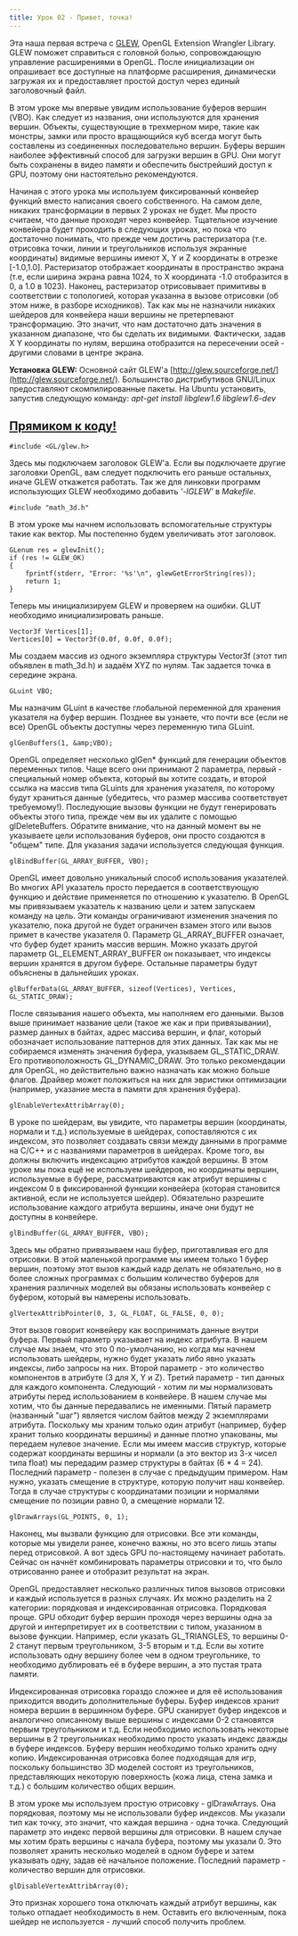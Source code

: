 ```yaml
---
title: Урок 02 - Привет, точка!
---
```


Эта наша первая встреча с [GLEW]("http://glew.sourceforge.net/"), OpenGL Extension Wrangler Library. GLEW поможет справиться с головной болью, сопровождающую управление расширениями в OpenGL. После инициализации он опрашивает все доступные на платформе расширения, динамически загружая их и предоставляет простой доступ через единый заголовочный файл.

В этом уроке мы впервые увидим использование буферов вершин (VBO). Как следует из названия, они используются для хранения вершин. Объекты, существующие в трехмерном мире, такие как монстры, замки или просто вращающийся куб всегда могут быть составлены из соединенных последовательно вершин. Буферы вершин наиболее эффективный способ для загрузки вершин в GPU. Они могут быть сохранены в видео памяти и обеспечить быстрейший доступ к GPU, поэтому они настоятельно рекомендуются.

Начиная с этого урока мы используем фиксированный конвейер функций вместо написания своего собственного. На самом деле, никаких трансформации в первых 2 уроках не будет. Мы просто считаем, что данные проходят через конвейер. Тщательное изучение конвейера будет проходить в следующих уроках, но пока что достаточно понимать, что прежде чем достичь растеризатора (т.е. отрисовка точки, линии и треугольников используя экранные координаты) видимые вершины имеют X, Y и Z координаты в отрезке [-1.0,1.0]. Растеризатор отображает координаты в пространство экрана (т.е, если ширина экрана равна 1024, то X координата -1.0 отобразится в 0, а 1.0 в 1023). Наконец, растеризатор отрисовывает примитивы в соответствии с топологией, которая указанна в вызове отрисовки (об этом ниже, в разборе исходников). Так как мы не назначили никаких шейдеров для конвейера наши вершины не претерпевают трансформацию. Это значит, что нам достаточно дать значения в указанном диапазоне, что бы сделать их видимыми. Фактически, задав X Y координаты по нулям, вершина отобразится на пересечении осей - другими словами в центре экрана.

**Установка GLEW:** Основной сайт GLEW'a [http://glew.sourceforge.net/](http://glew.sourceforge.net/). Большинство дистрибутивов GNU/Linux предоставляют скомпилированные пакеты. На Ubuntu установить, запустив следующую команду:
*apt-get install libglew1.6 libglew1.6-dev*

## [Прямиком к коду!](https://github.com/triplepointfive/ogldev/tree/master/tutorial02)

    #include <GL/glew.h>

Здесь мы подключаем заголовок GLEW'a. Если вы подключаете другие заголовки OpenGL, вам следует подключить его раньше остальных, иначе GLEW откажется работать. Так же для линковки программ использующих GLEW необходимо добавить *'-lGLEW'* в *Makefile*.

    #include "math_3d.h"

В этом уроке мы начнем использовать вспомогательные структуры такие как вектор. Мы постепенно будем увеличивать этот заголовок.

    GLenum res = glewInit();
    if (res != GLEW_OK)
    {
        fprintf(stderr, "Error: '%s'\n", glewGetErrorString(res));
        return 1;
    }

Теперь мы инициализируем GLEW и проверяем на ошибки. GLUT необходимо инициализировать раньше.

    Vector3f Vertices[1];
    Vertices[0] = Vector3f(0.0f, 0.0f, 0.0f);

Мы создаем массив из одного экземпляра структуры Vector3f (этот тип объявлен в math_3d.h) и задаём XYZ по нулям. Так задается точка в середине экрана.

    GLuint VBO;

Мы назначим GLuint в качестве глобальной переменной для хранения указателя на буфер вершин. Позднее вы узнаете, что почти все (если не все) OpenGL объекты доступны через переменную типа GLuint.

    glGenBuffers(1, &amp;VBO);

OpenGL определяет несколько glGen* функций для генерации объектов переменных типов. Чаще всего они принимают 2 параметра, первый - специальный номер объекта, который вы хотите создать, и второй ссылка на массив типа GLuints для хранения указателя, по которому будут храниться данные (убедитесь, что размер массива соответствует требуемому!). Последующие вызовы функции не будут генерировать объекты этого типа, прежде чем вы их удалите с помощью glDeleteBuffers. Обратите внимание, что на данный момент вы не указываете цели использования буферов, они просто создаются в "общем" типе. Для указания задачи используется следующая функция.

    glBindBuffer(GL_ARRAY_BUFFER, VBO);

OpenGL имеет довольно уникальный способ использования указателей. Во многих API указатель просто передается в соответствующую функцию и действие применяется по отношению к указателю. В OpenGL мы привязываем указатель к названию цели и затем запускаем команду на цель. Эти команды ограничивают изменения значения по указателю, пока другой не будет ограничен взамен этого или вызов примет в качестве указателя 0. Параметр GL_ARRAY_BUFFER означает, что буфер будет хранить массив вершин. Можно указать другой параметр GL_ELEMENT_ARRAY_BUFFER он показывает, что индексы вершин хранятся в другом буфере. Остальные параметры будут объяснены в дальнейших уроках.

    glBufferData(GL_ARRAY_BUFFER, sizeof(Vertices), Vertices, GL_STATIC_DRAW);

После связывания нашего объекта, мы наполняем его данными. Вызов выше принимает название цели (такое же как и при привязывании), размер данных в байтах, адрес массива вершин, и флаг, который обозначает использование паттернов для этих данных. Так как мы не собираемся изменять значения буфера, указываем GL_STATIC_DRAW. Его противоположность GL_DYNAMIC_DRAW. Это только рекомендации для OpenGL, но действительно важно назначать как можно больше флагов. Драйвер может положиться на них для эвристики оптимизации (например, указание места в памяти для хранения буфера).

    glEnableVertexAttribArray(0);

В уроке по шейдерам, вы увидите, что параметры вершин (координаты, нормали и т.д.) используемые в шейдерах, сопоставляются с их индексом, это позволяет создавать связи между данными в программе на C/C++ и с названиями параметров в шейдерах. Кроме того, вы должны включить индексацию атрибутов каждой вершины. В этом уроке мы пока ещё не используем шейдеров, но координаты вершин, используемые в буфере, рассматриваются как атрибут вершины с индексом 0 в фиксированной функции конвейера (которая становится активной, если не используется шейдер). Обязательно разрешите использование каждого атрибута вершины, иначе они будут не доступны в конвейере.

    glBindBuffer(GL_ARRAY_BUFFER, VBO);

Здесь мы обратно привязываем наш буфер, приготавливая его для отрисовки. В этой маленькой программе мы имеем только 1 буфер вершин, поэтому этот вызов каждый кадр делать не обязательно, но в более сложных программах с большим количество буферов для хранения различных моделей вы обязаны использовать конвейер с буфером, который вы намерены использовать.

    glVertexAttribPointer(0, 3, GL_FLOAT, GL_FALSE, 0, 0);

Этот вызов говорит конвейеру как воспринимать данные внутри буфера. Первый параметр указывает на индекс атрибута. В нашем случае мы знаем, что это 0 по-умолчанию, но когда мы начнем использовать шейдеры, нужно будет указать либо явно указать индексы, либо запросы на них. Второй параметр - это количество компонентов в атрибуте (3 для X, Y и Z). Третий параметр - тип данных для каждого компонента. Следующий - хотим ли мы нормализовать атрибуты перед использованием в конвейере. В нашем случае мы хотим, что бы данные передавались не именными. Пятый параметр (названный "шаг") является числом байтов между 2 экземплярами атрибута. Поскольку мы храним только один атрибут (например, буфер хранит только координаты вершины) и данные плотно упакованы, мы передаем нулевое значение. Если мы имеем массив структур, которые содержат координаты вершины и нормали (а это вектор из 3-х чисел типа float) мы передадим размер структуры в байтах (6 * 4 = 24). Последний параметр - полезен в случае с предыдущим примером. Нам нужно, указать смещение в структуре, которую получит наш конвейер. Тогда в случае структуры с координатами позиции и нормалями смещение по позиции равно 0, а смещение нормали 12.

    glDrawArrays(GL_POINTS, 0, 1);

Наконец, мы вызвали функцию для отрисовки. Все эти команды, которые мы увидели ранее, конечно важны, но это всего лишь этапы перед отрисовкой. А вот здесь GPU по-настоящему начинает работать. Сейчас он начнёт комбинировать параметры отрисовки и то, что было отрисованно ранее и отобразит результат на экран.

OpenGL предоставляет несколько различных типов вызовов отрисовки и каждый используется в разных случаях. Их можно разделить на 2 категории: порядковая и индексированная отрисовка. Порядковая проще. GPU обходит буфер вершин проходя через вершины одна за другой и интерпретирует их в соответствии с типом, указанном в вызове функции. Например, если указать GL_TRIANGLES, то вершины 0-2 станут первым треугольником, 3-5 вторым и т.д. Если вы хотите использовать одну вершину более чем в одном треугольнике, то необходимо дублировать её в буфере вершин, а это пустая трата памяти.

Индексированная отрисовка гораздо сложнее и для её использования приходится вводить дополнительные буферы. Буфер индексов хранит номера вершин в вершинном буфере. GPU сканирует буфер индексов и аналогично описанному выше вершины с индексами 0-2 становятся первым треугольником и т.д. Если необходимо использовать некоторые вершины в 2 треугольниках необходимо просто указать индекс дважды в буфере индексов. Буферу вершин необходимо только хранить одну копию. Индексированная отрисовка более подходящая для игр, поскольку большинство 3D моделей состоят из треугольников, представляющих некоторую поверхность (кожа лица, стена замка и т.д.) с большим количество общих вершин.

В этом уроке мы используем простую отрисовку - glDrawArrays. Она порядковая, поэтому мы не использовали буфер индексов. Мы указали тип как точку, это значит, что каждая вершина - одна точка. Следующий параметр это индекс первой вершины для отрисовки. В нашем случае мы хотим брать вершины с начала буфера, поэтому мы указали 0. Это позволяет хранить несколько моделей в одном буфере и затем указывать одну, задав её начальное положение. Последний параметр - количество вершин для отрисовки.

    glDisableVertexAttribArray(0);

Это признак хорошего тона отключать каждый атрибут вершины, как только отпадает необходимость в нем. Оставить его включенным, пока шейдер не используется - лучший способ получить проблем.
